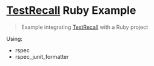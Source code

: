 [TestRecall][1] Ruby Example
===
> Example integrating [TestRecall][1] with a Ruby project

[1]: https://testrecall.com/


Using:
 - rspec
 - rspec_junit_formatter
